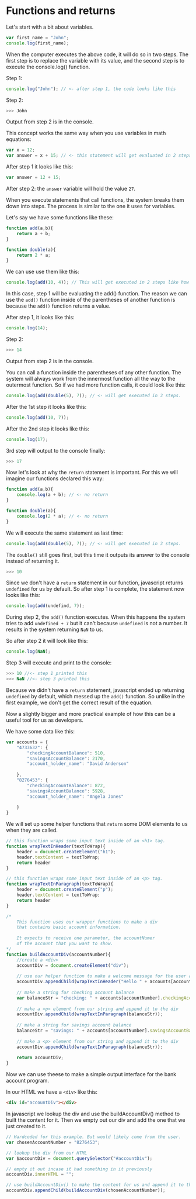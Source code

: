 # Functions and returns


Let's start with a bit about variables.

```javascript
var first_name = "John";
console.log(first_name);
```
When the computer executes the above code, it will do so in two steps. The first step is to replace the variable with its value, and the second step is to execute the console.log() function.

Step 1:

```javascript
console.log("John"); // <- after step 1, the code looks like this
```
Step 2:
```javascript
>>> John
```
Output from step 2 is in the console.

This concept works the same way when you use variables in math equations:

```javascript
var x = 12;
var answer = x + 15; // <- this statement will get evaluated in 2 steps
```
After step 1 it looks like this:
```javascript
var answer = 12 + 15; 
```
After step 2: the ```answer``` variable will hold the value ```27```.

When you execute statements that call functions, the system breaks them down into steps. The process is similar to the one it uses for variables.

Let's say we have some functions like these:

```javascript
function add(a,b){
	return a + b;
}

function double(a){
	return 2 * a;
}
```
We can use use them like this:
```javascript
console.log(add(10, 4)); // This will get executed in 2 steps like how the variables did.
```
In this case, step 1 will be evaluating the add() function. The reason we can use the ```add()``` function inside of the parentheses of another function is because the `add()` function returns a value.

After step 1, it looks like this:
```javascript
console.log(14);
```
Step 2:
```javascript
>>> 14
```
Output from step 2 is in the console.

You can call a function inside the parentheses of any other function. The system will always work from the innermost function all the way to the outermost function. So if we had more function calls, it could look like this:


```javascript
console.log(add(double(5), 7)); // <- will get executed in 3 steps.
```
After the 1st step  it looks like this:
```javascript
console.log(add(10, 7));
```
After the 2nd step  it looks like this:
```javascript
console.log(17); 
```
3rd step will output to the console finally:
```javascript
>>> 17
```
Now let's look at why the ```return``` statement is important. For this we will imagine our functions declared this way:
```javascript
function add(a,b){
	console.log(a + b); // <- no return
}

function double(a){
	console.log(2 * a); // <- no return
}
```
We will execute the same statement as last time:
```javascript
console.log(add(double(5), 7)); // <- will get executed in 3 steps.
```
The ```double()``` still goes first, but this time it outputs its answer to the console instead of returning it.
```javascript
>>> 10
```
Since we don't have a ```return``` statement in our function, javascript returns ```undefined``` for us by default. So after step 1 is complete, the statement now looks like this:

```javascript
console.log(add(undefind, 7)); 
```
During step 2, the ```add()``` function executes. When this happens the system tries to add ```undefined + 7``` but it can't because ```undefined``` is not a number. It results in the system returning ```NaN``` to us.

So after step 2 it will look like this:
```javascript
console.log(NaN);
```
Step 3 will execute and print to the console:
```javascript
>>> 10 //<- step 1 printed this
>>> NaN //<- step 3 printed this
```

Because we didn't have a ```return``` statement, javascript ended up returning ```undefined``` by default, which messed up the ```add()``` function. So unlike in the first example, we don't get the correct result of the equation. 

Now a slightly bigger and more practical example of how this can be a useful tool for us as developers.

We have some data like this:
```javascript
var accounts = {
	"4733632": {
    	"checkingAccountBalance": 510,
        "savingsAccountBalance": 2170,
        "account_holder_name": "David Anderson"
        
    },
    "8276453": {
    	"checkingAccountBalance": 872,
        "savingsAccountBalance": 5928,
        "account_holder_name": "Angela Jones"
        
    }
}
```
We will set up some helper functions that `return` some DOM elements to us when they are called. 
```javascript
// this function wraps some input text inside of an <h1> tag.
function wrapTextInHeader(textToWrap){
	header = document.createElement("h1");
    header.textContent = textToWrap;
	return header
}

// this function wraps some input text inside of an <p> tag.
function wrapTextInParagraph(textToWrap){
	header = document.createElement("p");
    header.textContent = textToWrap;
	return header
}

/*
	This function uses our wrapper functions to make a div
	that contains basic account information.
	
	It expects to receive one parameter, the accountNumer
	of the account that you want to show.
*/
function buildAccountDiv(accountNumber){
	//create a <div>
	accountDiv = document.createElement("div");
	
	// use our helper function to make a welcome message for the user and append it to the div
	accountDiv.appendChild(wrapTextInHeader("Hello " + accounts[accountNumber].name));
	
	// make a string for checking account balance
	var balanceStr = "checking: " + accounts[accountNumber].checkingAccountBalance;
	
	// make a <p> element from our string and append it to the div
	accountDiv.appendChild(wrapTextInParagraph(balanceStr));
	
	// make a string for savings account balance
	balanceStr = "savings: " + accounts[accountNumber].savingsAccountBalance;
	
	// make a <p> element from our string and append it to the div
	accountDiv.appendChild(wrapTextInParagraph(balanceStr));
	
	return accountDiv;
}
```
Now we can use theese to make a simple output interface for the bank account program.

In our HTML we have a `<div>` like this:
```html
<div id="accountDiv"></div>
```

In javascript we lookup the div and use the buildAccountDiv() method to built the content for it.
Then we empty out our div and add the one that we just created to it.
```javascript
// Hardcoded for this example. But would likely come from the user.
var chosenAccountNumber = "8276453";

// lookup the div from our HTML
var $accountDiv = document.querySelector("#accountDiv");

// empty it out incase it had something in it previously
accountDiv.innerHTML = "";

// use buildAccountDiv() to make the content for us and append it to the accountDiv in the HTML.
accountDiv.appendChild(buildAccountDiv(chosenAccountNumber));
```






